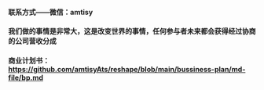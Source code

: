 #### 联系方式——微信：amtisy
#### 我们做的事情是非常大，这是改变世界的事情，任何参与者未来都会获得经过协商的公司营收分成
#### 商业计划书： https://github.com/amtisyAts/reshape/blob/main/bussiness-plan/md-file/bp.md